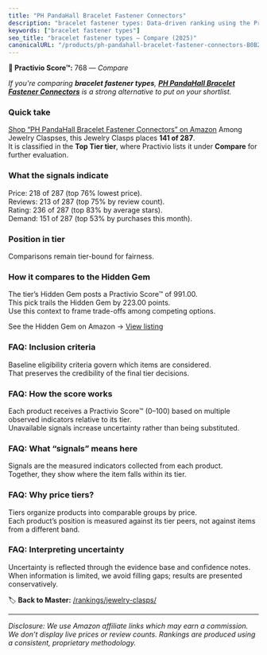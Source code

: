 ```yaml
---
title: "PH PandaHall Bracelet Fastener Connectors"
description: "bracelet fastener types: Data-driven ranking using the Practivio Score™. Positioned by quality, value, demand, findability, momentum."
keywords: ["bracelet fastener types"]
seo_title: "bracelet fastener types — Compare (2025)"
canonicalURL: "/products/ph-pandahall-bracelet-fastener-connectors-B0B2VC6HNH/"
---
```


**🛒 Practivio Score™:** 768 — _Compare_


*If you're comparing **bracelet fastener types**, **[PH PandaHall Bracelet Fastener Connectors](https://www.amazon.com/dp/B0B2VC6HNH?tag=practivio-20)** is a strong alternative to put on your shortlist.*
### Quick take
[Shop “PH PandaHall Bracelet Fastener Connectors” on Amazon](https://www.amazon.com/dp/B0B2VC6HNH?tag=practivio-20)
Among Jewelry Claspses, this Jewelry Clasps places **141 of 287**.  
It is classified in the **Top Tier tier**, where Practivio lists it under **Compare** for further evaluation.

### What the signals indicate
Price: 218 of 287 (top 76% lowest price).  
Reviews: 213 of 287 (top 75% by review count).  
Rating: 236 of 287 (top 83% by average stars).  
Demand: 151 of 287 (top 53% by purchases this month).

### Position in tier
Comparisons remain tier-bound for fairness.

### How it compares to the Hidden Gem
The tier’s Hidden Gem posts a Practivio Score™ of 991.00.  
This pick trails the Hidden Gem by 223.00 points.  
Use this context to frame trade-offs among competing options.  

See the Hidden Gem on Amazon → [View listing](https://www.amazon.com/dp/B07GSR72TJ?tag=practivio-20)

### FAQ: Inclusion criteria
Baseline eligibility criteria govern which items are considered.  
That preserves the credibility of the final tier decisions.

### FAQ: How the score works
Each product receives a Practivio Score™ (0–100) based on multiple observed indicators relative to its tier.  
Unavailable signals increase uncertainty rather than being substituted.

### FAQ: What “signals” means here
Signals are the measured indicators collected from each product.  
Together, they show where the item falls within its tier.

### FAQ: Why price tiers?
Tiers organize products into comparable groups by price.  
Each product’s position is measured against its tier peers, not against items from a different band.

### FAQ: Interpreting uncertainty
Uncertainty is reflected through the evidence base and confidence notes.  
When information is limited, we avoid filling gaps; results are presented conservatively.

<!-- Missing template for Compare/CompareWithinPriceClass -->


🏷️ **Back to Master:** [/rankings/jewelry-clasps/](/rankings/jewelry-clasps/)

---
_Disclosure: We use Amazon affiliate links which may earn a commission. We don’t display live prices or review counts. Rankings are produced using a consistent, proprietary methodology._

